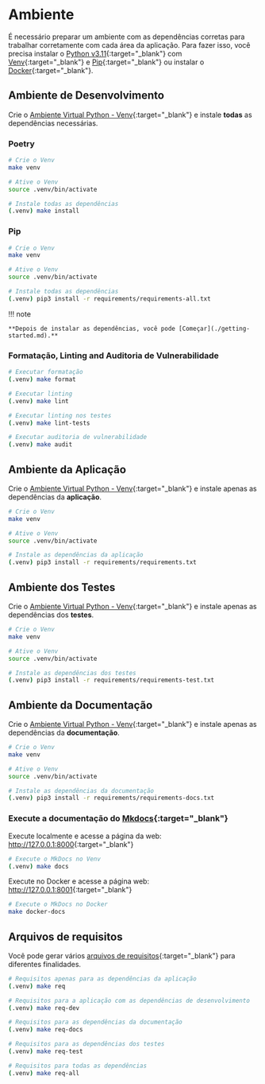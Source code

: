 # Ambiente

É necessário preparar um ambiente com as dependências corretas para trabalhar corretamente com cada área da aplicação. Para fazer isso, você precisa instalar o [Python v3.11](https://www.python.org/downloads/release/python-3117/){:target="\_blank"} com [Venv](https://docs.python.org/3/library/venv.html){:target="\_blank"} e [Pip](https://pip.pypa.io/en/stable/installation/){:target="\_blank"} ou instalar o [Docker](https://www.docker.com/){:target="\_blank"}.

## Ambiente de Desenvolvimento

Crie o [Ambiente Virtual Python - Venv](https://docs.python.org/3/library/venv.html){:target="\_blank"} e instale **todas** as dependências necessárias.

### Poetry

```zsh
# Crie o Venv
make venv

# Ative o Venv
source .venv/bin/activate

# Instale todas as dependências
(.venv) make install
```

### Pip

```zsh
# Crie o Venv
make venv

# Ative o Venv
source .venv/bin/activate

# Instale todas as dependências
(.venv) pip3 install -r requirements/requirements-all.txt
```

!!! note

    **Depois de instalar as dependências, você pode [Começar](./getting-started.md).**

### Formatação, Linting and Auditoria de Vulnerabilidade

```zsh
# Executar formatação
(.venv) make format

# Executar linting
(.venv) make lint

# Executar linting nos testes
(.venv) make lint-tests

# Executar auditoria de vulnerabilidade
(.venv) make audit
```

## Ambiente da Aplicação

Crie o [Ambiente Virtual Python - Venv](https://docs.python.org/3/library/venv.html){:target="\_blank"} e instale apenas as dependências da **aplicação**.

```zsh
# Crie o Venv
make venv

# Ative o Venv
source .venv/bin/activate

# Instale as dependências da aplicação
(.venv) pip3 install -r requirements/requirements.txt
```

## Ambiente dos Testes

Crie o [Ambiente Virtual Python - Venv](https://docs.python.org/3/library/venv.html){:target="\_blank"} e instale apenas as dependências dos **testes**.

```zsh
# Crie o Venv
make venv

# Ative o Venv
source .venv/bin/activate

# Instale as dependências dos testes
(.venv) pip3 install -r requirements/requirements-test.txt
```

## Ambiente da Documentação

Crie o [Ambiente Virtual Python - Venv](https://docs.python.org/3/library/venv.html){:target="\_blank"} e instale apenas as dependências da **documentação**.

```zsh
# Crie o Venv
make venv

# Ative o Venv
source .venv/bin/activate

# Instale as dependências da documentação
(.venv) pip3 install -r requirements/requirements-docs.txt
```

### Execute a documentação do [Mkdocs](https://www.mkdocs.org/){:target="\_blank"}

Execute localmente e acesse a página da web: <http://127.0.0.1:8000>{:target="\_blank"}

```zsh
# Execute o MkDocs no Venv
(.venv) make docs
```

Execute no Docker e acesse a página web: <http://127.0.0.1:8001>{:target="\_blank"}

```zsh
# Execute o MkDocs no Docker
make docker-docs
```

## Arquivos de requisitos

Você pode gerar vários [arquivos de requisitos](https://pip.pypa.io/en/stable/reference/requirements-file-format/){:target="\_blank"} para diferentes finalidades.

```zsh
# Requisitos apenas para as dependências da aplicação
(.venv) make req

# Requisitos para a aplicação com as dependências de desenvolvimento
(.venv) make req-dev

# Requisitos para as dependências da documentação
(.venv) make req-docs

# Requisitos para as dependências dos testes
(.venv) make req-test

# Requisitos para todas as dependências
(.venv) make req-all
```
